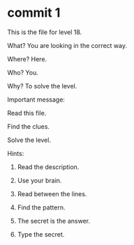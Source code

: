 # commit 1

This is the file for level 18.

What? You are looking in the correct way.

Where? Here.

Who? You.

Why? To solve the level.

Important message:

Read this file.

Find the clues.

Solve the level.

Hints:

1. Read the description.

2. Use your brain.

3. Read between the lines.

4. Find the pattern.

5. The secret is the answer.

6. Type the secret.
